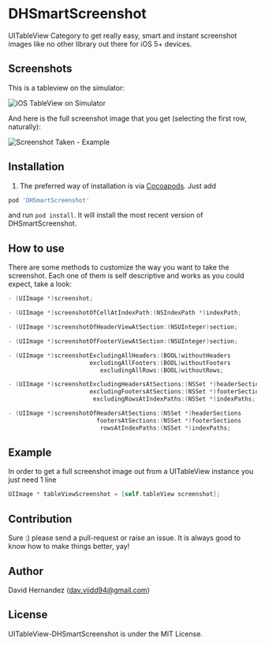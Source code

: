 DHSmartScreenshot
=================

UITableView Category to get really easy, smart and instant screenshot images like no other library out there for iOS 5+ devices.


Screenshots
-----------
This is a tableview on the simulator:

![iOS TableView on Simulator](http://i.imgur.com/oIZJ5bT.png)

And here is the full screenshot image that you get (selecting the first row, naturally):

![Screenshot Taken - Example](http://i.imgur.com/w6UkZCD.png)


Installation
------------
1. The preferred way of installation is via [Cocoapods](http://cocoapods.org). Just add 

```ruby
pod 'DHSmartScreenshot'
```

and run `pod install`. It will install the most recent version of DHSmartScreenshot.


How to use
----------
There are some methods to customize the way you want to take the screenshot.
Each one of them is self descriptive and works as you could expect, take a look:

```objective-c
- (UIImage *)screenshot;
```

```objective-c
- (UIImage *)screenshotOfCellAtIndexPath:(NSIndexPath *)indexPath;
```

```objective-c
- (UIImage *)screenshotOfHeaderViewAtSection:(NSUInteger)section;
```

```objective-c
- (UIImage *)screenshotOfFooterViewAtSection:(NSUInteger)section;
```

```objective-c
- (UIImage *)screenshotExcludingAllHeaders:(BOOL)withoutHeaders
					   excludingAllFooters:(BOOL)withoutFooters
						  excludingAllRows:(BOOL)withoutRows;
```

```objective-c
- (UIImage *)screenshotExcludingHeadersAtSections:(NSSet *)headerSections
					   excludingFootersAtSections:(NSSet *)footerSections
						excludingRowsAtIndexPaths:(NSSet *)indexPaths;
```

```objective-c
- (UIImage *)screenshotOfHeadersAtSections:(NSSet *)headerSections
						 footersAtSections:(NSSet *)footerSections
						  rowsAtIndexPaths:(NSSet *)indexPaths;
```

Example
-------

In order to get a full screenshot image out from a UITableView instance you just need 1 line

```objective-c
UIImage * tableViewScreenshot = [self.tableView screenshot];
```


Contribution
------------

Sure :) please send a pull-request or raise an issue. It is always good to know how to make things better, yay!


Author
------

David Hernandez ([dav.viidd94@gmail.com](mailto:dav.viidd94@gmail.com))


License
-------

UITableView-DHSmartScreenshot is under the MIT License.
